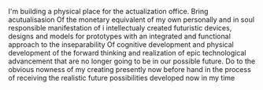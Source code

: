 I'm building a physical place for the actualization office. Bring acutualisasion
Of the monetary equivalent of my own personally and in soul responsible manifestation of i intellectualy created 
futuristic devices, designs and models for prototypes with an integrated and functional approach to the inseparability
Of cognitive development and physical development of the forward thinking and realization of epic technological advancement that are no longer going to be in our possible future.
Do to the obvious nowness of my creating presently now before hand in the process of receiving the realistic future possibilities developed now in my time 
